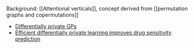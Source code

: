 Background: [[Attentional verticals]], concept derived from [[permutation graphs and copermutations]]

- [Differentially private GPs](http://arxiv.org/abs/1606.00720)
- [Efficient differentially private learning improves drug sensitivity prediction](http://arxiv.org/abs/1606.02109)
